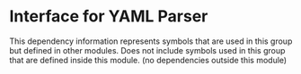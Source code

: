 
# Interface for YAML Parser
This dependency information represents symbols that are used in this group but defined in other modules.  Does not include symbols used in this group that are defined inside this module.
(no dependencies outside this module)
